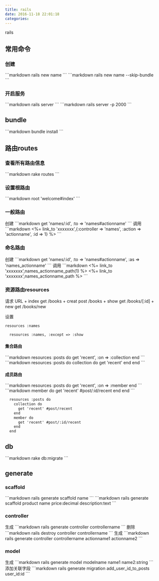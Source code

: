 ```yaml
---
title: rails
date: 2016-11-18 22:01:18
categories:
---
```

rails
<!-- more -->
<h2>常用命令</h2>
<h3>创建</h3>
```markdown
rails new name
```
```markdown
rails new name --skip-bundle
```

<h3>开启服务</h3>
```markdown
rails server
```
```markdown
rails server -p 2000
```

<h2>bundle</h2>
```markdown
bundle install
```

<h2>路由routes</h2>
<h3>查看所有路由信息</h3>
```markdown
rake routes
```
<h3>设置根路由</h3>
```markdown
root 'welcome#index'
```
<h3>一般路由</h3>
创建
```markdown
  get 'names/:id', :to => 'names#actionname'
```
调用
```markdown
 <%= link_to 'xxxxxxx',{:controller => 'names', :action => 'actionname', :id => 1} %>
```
<h3>命名路由</h3>
创建
```markdown
  get 'names/:id', :to => 'names#actionname', :as => 'names_actionname'
```
调用
```markdown
<%= link_to 'xxxxxxx',names_actionname_path(1) %>
<%= link_to 'xxxxxxx',names_actionname_path %>
```
<h3>资源路由resources</h3>
        请求  URL
+ index get  /books
+ creat post /books
+ show  get  /books/[:id]  
+ new   get  /books/new

设置
```markdown
resources :names
```

```markdown
  resources :names, :except => :show
```
<h4>集合路由</h4>
```markdown
  resources :posts do
    get 'recent', :on => :collection
  end
```
```markdown
  resources :posts do
    collection do
      get 'recent'
    end
  end
```
<h4>成员路由</h4>
```markdown
  resources :posts do
    get 'recent', :on => :member
  end
```
```markdown
    member do
      get 'recent' #post/:id/recent
    end
  end
```

```markdown
  resources :posts do
    collection do
      get 'recent' #post/recent
    end
    member do
      get 'recent' #post/:id/recent
    end
  end
```
<h2>db</h2>
```markdown
rake db:migrate
```

<h2>generate</h2>
<h3>scaffold</h3>
```markdown
 rails generate scaffold name
```
```markdown
 rails generate scaffold product name price:decimal description:text
```
<h3>controller</h3>
生成
```markdown
rails generate controller controllername
```
删除
```markdown
rails destroy controller controllername
```
生成
```markdown
rails generate controller controllername actionname1 actionname2
```
<h3>model</h3>
生成
```markdown
rails generate model modelname name1 name2:string
```
添加关联字段
```markdown
rails generate migration add_user_id_to_posts user_id:id
```





<!--<img src="/images/6.png" width="800" height="263" />-->
<!--<font color=#FF6666></font>-->
